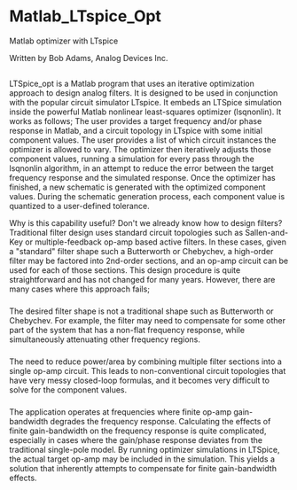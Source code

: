 # Matlab_LTspice_Opt
Matlab optimizer with LTspice

Written by Bob Adams, Analog Devices Inc.
##
LTSpice_opt is a Matlab program that uses an iterative optimization approach to design analog filters. 
It is designed to be used in conjunction with the popular circuit simulator LTspice. It embeds an LTSpice simulation inside the powerful Matlab nonlinear least-squares optimizer (lsqnonlin). It works as follows;
The user provides a target frequency and/or phase response in Matlab, and a circuit topology in LTspice with some initial component values. 
The user provides a list of which circuit instances the optimizer is allowed to vary.
 The optimizer then iteratively adjusts those component values, running a simulation for every pass through the lsqnonlin algorithm, in an attempt to reduce the error between the target frequency response and the simulated response. 
Once the optimizer has finished, a new schematic is generated with the optimized component values. During the schematic generation process, each component value is quantized to a user-defined tolerance.

Why is this capability useful? Don't we already know how to design filters?
Traditional filter design uses standard circuit topologies such as Sallen-and-Key or multiple-feedback op-amp based active filters. In these cases, given a "standard" filter shape such a Butterworth or Chebychev, a high-order filter may be factored into 2nd-order sections, and an op-amp circuit can be used for each of those sections. This design procedure is quite straightforward and has not changed for many years. However, there are many cases where this approach fails;
###
The desired filter shape is not a traditional shape such as Butterworth or Chebychev.
 For example, the filter may need to compensate for some other part of the system that has a non-flat frequency response, while simultaneously attenuating other frequency regions.
###
 The need to reduce power/area by combining multiple filter sections into a single op-amp circuit. 
This leads to non-conventional circuit topologies that have very messy closed-loop formulas, and it becomes very difficult to solve for the component values. 
###
The application operates at frequencies where finite op-amp gain-bandwidth degrades the frequency response.
Calculating the effects of finite gain-bandwidth on the frequency response is quite complicated, especially in cases where the gain/phase response deviates from the traditional single-pole model. By running optimizer simulations in LTSpice, the actual target op-amp may be included in the simulation. This yields a solution that inherently attempts to compensate for finite gain-bandwidth effects.


